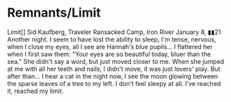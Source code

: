 # Remnants/Limit

Limit[]
Sid Kaufberg, Traveler
Ransacked Camp, Iron River
January 8, ▮▮21
Another night. I seem to have lost the ability to sleep, I'm tense, nervous, when I close my eyes, all I see are Hannah's blue pupils...
I flattered her when I first saw them: "Your eyes are so beautiful today, bluer than the sea." She didn't say a word, but just moved closer to me. When she jumped at me with all her teeth and nails, I didn't move, it was just lovers' play. But after than...
I hear a cat in the night now, I see the moon glowing between the sparse leaves of a tree to my left. I don't feel sleepy at all. I've reached it, reached my limit.
